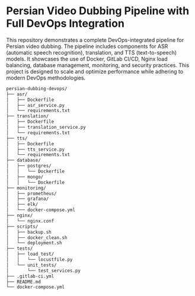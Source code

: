 # Persian Video Dubbing Pipeline with Full DevOps Integration

This repository demonstrates a complete DevOps-integrated pipeline for Persian video dubbing. The pipeline includes components for ASR (automatic speech recognition), translation, and TTS (text-to-speech) models. It showcases the use of Docker, GitLab CI/CD, Nginx load balancing, database management, monitoring, and security practices. This project is designed to scale and optimize performance while adhering to modern DevOps methodologies.

 ```bash
persian-dubbing-devops/
├── asr/
│   ├── Dockerfile
│   ├── asr_service.py
│   └── requirements.txt
├── translation/
│   ├── Dockerfile
│   ├── translation_service.py
│   └── requirements.txt
├── tts/
│   ├── Dockerfile
│   ├── tts_service.py
│   └── requirements.txt
├── database/
│   ├── postgres/
│   │   └── Dockerfile
│   ├── mongo/
│   │   └── Dockerfile
├── monitoring/
│   ├── prometheus/
│   ├── grafana/
│   ├── elk/
│   └── docker-compose.yml
├── nginx/
│   └── nginx.conf
├── scripts/
│   ├── backup.sh
│   ├── docker_clean.sh
│   └── deployment.sh
├── tests/
│   ├── load_test/
│   │   └── locustfile.py
│   └── unit_tests/
│       └── test_services.py
├── .gitlab-ci.yml
├── README.md
└── docker-compose.yml
